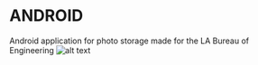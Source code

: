# ANDROID
Android application for photo storage made for the LA Bureau of Engineering
![alt text](https://i.imgur.com/3MlW0sH.jpg)
